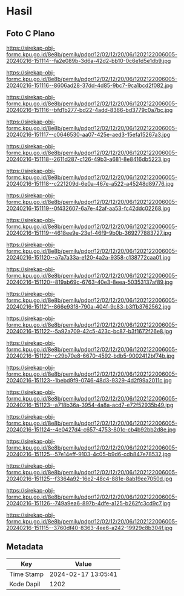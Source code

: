 # Hasil

## Foto C Plano

https://sirekap-obj-formc.kpu.go.id/8e8b/pemilu/pdpr/12/02/12/20/06/1202122006005-20240216-151114--fa2e089b-3d6a-42d2-bb10-0c6e1d5e1db9.jpg

https://sirekap-obj-formc.kpu.go.id/8e8b/pemilu/pdpr/12/02/12/20/06/1202122006005-20240216-151116--8606ad28-37dd-4d85-9bc7-9ca1bcd2f082.jpg

https://sirekap-obj-formc.kpu.go.id/8e8b/pemilu/pdpr/12/02/12/20/06/1202122006005-20240216-151116--bfd1b277-bd22-4add-8366-bd3779c0a7bc.jpg

https://sirekap-obj-formc.kpu.go.id/8e8b/pemilu/pdpr/12/02/12/20/06/1202122006005-20240216-151117--c0646530-aa07-425e-aed3-15efa15267a3.jpg

https://sirekap-obj-formc.kpu.go.id/8e8b/pemilu/pdpr/12/02/12/20/06/1202122006005-20240216-151118--2611d287-c126-49b3-a681-8e8416db5223.jpg

https://sirekap-obj-formc.kpu.go.id/8e8b/pemilu/pdpr/12/02/12/20/06/1202122006005-20240216-151118--c221209d-6e0a-467e-a522-a45248d89776.jpg

https://sirekap-obj-formc.kpu.go.id/8e8b/pemilu/pdpr/12/02/12/20/06/1202122006005-20240216-151119--0f432607-6a7e-42af-aa53-fc42ddc02268.jpg

https://sirekap-obj-formc.kpu.go.id/8e8b/pemilu/pdpr/12/02/12/20/06/1202122006005-20240216-151119--4618ee9e-23ef-46f9-9b0b-369277883727.jpg

https://sirekap-obj-formc.kpu.go.id/8e8b/pemilu/pdpr/12/02/12/20/06/1202122006005-20240216-151120--a7a7a33a-e120-4a2a-9358-c138772caa01.jpg

https://sirekap-obj-formc.kpu.go.id/8e8b/pemilu/pdpr/12/02/12/20/06/1202122006005-20240216-151120--819ab69c-6763-40e3-8eea-50353137af89.jpg

https://sirekap-obj-formc.kpu.go.id/8e8b/pemilu/pdpr/12/02/12/20/06/1202122006005-20240216-151121--866e93f8-790a-404f-9c83-b3ffb3762562.jpg

https://sirekap-obj-formc.kpu.go.id/8e8b/pemilu/pdpr/12/02/12/20/06/1202122006005-20240216-151122--5a92a709-42c5-423c-bc87-b3f1672f26e8.jpg

https://sirekap-obj-formc.kpu.go.id/8e8b/pemilu/pdpr/12/02/12/20/06/1202122006005-20240216-151122--c29b70e8-6670-4592-bdb5-9002412bf74b.jpg

https://sirekap-obj-formc.kpu.go.id/8e8b/pemilu/pdpr/12/02/12/20/06/1202122006005-20240216-151123--1bebd9f9-0746-48d3-9329-4d2f99a2011c.jpg

https://sirekap-obj-formc.kpu.go.id/8e8b/pemilu/pdpr/12/02/12/20/06/1202122006005-20240216-151123--a718b36a-3954-4a8a-acd7-e72f52935b49.jpg

https://sirekap-obj-formc.kpu.go.id/8e8b/pemilu/pdpr/12/02/12/20/06/1202122006005-20240216-151124--4e0427d4-c657-4753-801c-cb4b92bb2d8e.jpg

https://sirekap-obj-formc.kpu.go.id/8e8b/pemilu/pdpr/12/02/12/20/06/1202122006005-20240216-151125--57e14eff-9103-4c05-b9d6-cdb847e78532.jpg

https://sirekap-obj-formc.kpu.go.id/8e8b/pemilu/pdpr/12/02/12/20/06/1202122006005-20240216-151125--f3364a92-16e2-48c4-881e-8ab19ee7050d.jpg

https://sirekap-obj-formc.kpu.go.id/8e8b/pemilu/pdpr/12/02/12/20/06/1202122006005-20240216-151126--749a9ea6-897b-4dfe-a125-b262fc3cd9c7.jpg

https://sirekap-obj-formc.kpu.go.id/8e8b/pemilu/pdpr/12/02/12/20/06/1202122006005-20240216-151115--3760df40-8363-4ee6-a242-19929c8b304f.jpg


## Metadata

| Key        | Value               |
| ---------- | ------------------- |
| Time Stamp | 2024-02-17 13:05:41 |
| Kode Dapil | 1202                |



